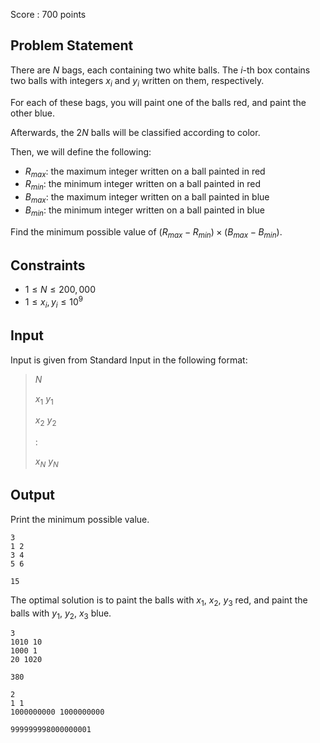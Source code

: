 Score : $700$ points

## Problem Statement

There are $N$ bags, each containing two white balls. The $i$-th box contains two balls with integers $x_i$ and $y_i$ written on them, respectively.

For each of these bags, you will paint one of the balls red, and paint the other blue.

Afterwards, the $2N$ balls will be classified according to color.

Then, we will define the following:

- $R_{max}$: the maximum integer written on a ball painted in red
- $R_{min}$: the minimum integer written on a ball painted in red
- $B_{max}$: the maximum integer written on a ball painted in blue
- $B_{min}$: the minimum integer written on a ball painted in blue

Find the minimum possible value of $(R_{max} - R_{min}) \times (B_{max} - B_{min})$.

## Constraints

- $1 \leq N \leq 200,000$
- $1 \leq x_i, y_i \leq 10^9$

## Input

Input is given from Standard Input in the following format:

> $N$
> 
> $x_1$ $y_1$
> 
> $x_2$ $y_2$
> 
> :
> 
> $x_N$ $y_N$

## Output

Print the minimum possible value.

```input1
3
1 2
3 4
5 6
```

```output1
15
```

The optimal solution is to paint the balls with $x_1$, $x_2$, $y_3$ red, and paint the balls with $y_1$, $y_2$, $x_3$ blue.

```input2
3
1010 10
1000 1
20 1020
```

```output2
380
```

```input3
2
1 1
1000000000 1000000000
```

```output3
999999998000000001
```